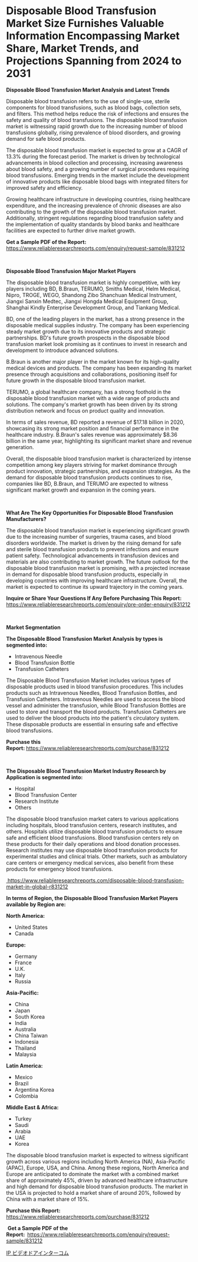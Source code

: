 <p><h1>Disposable Blood Transfusion Market Size Furnishes Valuable Information Encompassing Market Share, Market Trends, and Projections Spanning from 2024 to 2031</h1></p><p><strong>Disposable Blood Transfusion Market Analysis and Latest Trends</strong></p>
<p><p>Disposable blood transfusion refers to the use of single-use, sterile components for blood transfusions, such as blood bags, collection sets, and filters. This method helps reduce the risk of infections and ensures the safety and quality of blood transfusions. The disposable blood transfusion market is witnessing rapid growth due to the increasing number of blood transfusions globally, rising prevalence of blood disorders, and growing demand for safe blood products.</p><p>The disposable blood transfusion market is expected to grow at a CAGR of 13.3% during the forecast period. The market is driven by technological advancements in blood collection and processing, increasing awareness about blood safety, and a growing number of surgical procedures requiring blood transfusions. Emerging trends in the market include the development of innovative products like disposable blood bags with integrated filters for improved safety and efficiency.</p><p>Growing healthcare infrastructure in developing countries, rising healthcare expenditure, and the increasing prevalence of chronic diseases are also contributing to the growth of the disposable blood transfusion market. Additionally, stringent regulations regarding blood transfusion safety and the implementation of quality standards by blood banks and healthcare facilities are expected to further drive market growth.</p></p>
<p><strong>Get a Sample PDF of the Report:&nbsp;</strong> <a href="https://www.reliableresearchreports.com/enquiry/request-sample/831212">https://www.reliableresearchreports.com/enquiry/request-sample/831212</a></p>
<p>&nbsp;</p>
<p><strong>Disposable Blood Transfusion Major Market Players</strong></p>
<p><p>The disposable blood transfusion market is highly competitive, with key players including BD, B.Braun, TERUMO, Smiths Medical, Helm Medical, Nipro, TROGE, WEGO, Shandong Zibo Shanchuan Medical Instrument, Jiangxi Sanxin Medtec, Jiangxi Hongda Medical Equipment Group, Shanghai Kindly Enterprise Development Group, and Tiankang Medical.</p><p>BD, one of the leading players in the market, has a strong presence in the disposable medical supplies industry. The company has been experiencing steady market growth due to its innovative products and strategic partnerships. BD's future growth prospects in the disposable blood transfusion market look promising as it continues to invest in research and development to introduce advanced solutions.</p><p>B.Braun is another major player in the market known for its high-quality medical devices and products. The company has been expanding its market presence through acquisitions and collaborations, positioning itself for future growth in the disposable blood transfusion market.</p><p>TERUMO, a global healthcare company, has a strong foothold in the disposable blood transfusion market with a wide range of products and solutions. The company's market growth has been driven by its strong distribution network and focus on product quality and innovation.</p><p>In terms of sales revenue, BD reported a revenue of $17.18 billion in 2020, showcasing its strong market position and financial performance in the healthcare industry. B.Braun's sales revenue was approximately $8.36 billion in the same year, highlighting its significant market share and revenue generation.</p><p>Overall, the disposable blood transfusion market is characterized by intense competition among key players striving for market dominance through product innovation, strategic partnerships, and expansion strategies. As the demand for disposable blood transfusion products continues to rise, companies like BD, B.Braun, and TERUMO are expected to witness significant market growth and expansion in the coming years.</p></p>
<p>&nbsp;</p>
<p><strong>What Are The Key Opportunities For Disposable Blood Transfusion Manufacturers?</strong></p>
<p><p>The disposable blood transfusion market is experiencing significant growth due to the increasing number of surgeries, trauma cases, and blood disorders worldwide. The market is driven by the rising demand for safe and sterile blood transfusion products to prevent infections and ensure patient safety. Technological advancements in transfusion devices and materials are also contributing to market growth. The future outlook for the disposable blood transfusion market is promising, with a projected increase in demand for disposable blood transfusion products, especially in developing countries with improving healthcare infrastructure. Overall, the market is expected to continue its upward trajectory in the coming years.</p></p>
<p><strong>Inquire or Share Your Questions If Any Before Purchasing This Report:</strong> <a href="https://www.reliableresearchreports.com/enquiry/pre-order-enquiry/831212">https://www.reliableresearchreports.com/enquiry/pre-order-enquiry/831212</a></p>
<p>&nbsp;</p>
<p><strong>Market Segmentation</strong></p>
<p><strong>The Disposable Blood Transfusion Market Analysis by types is segmented into:</strong></p>
<p><ul><li>Intravenous Needle</li><li>Blood Transfusion Bottle</li><li>Transfusion Catheters</li></ul></p>
<p><p>The Disposable Blood Transfusion Market includes various types of disposable products used in blood transfusion procedures. This includes products such as Intravenous Needles, Blood Transfusion Bottles, and Transfusion Catheters. Intravenous Needles are used to access the blood vessel and administer the transfusion, while Blood Transfusion Bottles are used to store and transport the blood products. Transfusion Catheters are used to deliver the blood products into the patient's circulatory system. These disposable products are essential in ensuring safe and effective blood transfusions.</p></p>
<p><strong>Purchase this Report:&nbsp;</strong><a href="https://www.reliableresearchreports.com/purchase/831212">https://www.reliableresearchreports.com/purchase/831212</a></p>
<p>&nbsp;</p>
<p><strong>The Disposable Blood Transfusion Market Industry Research by Application is segmented into:</strong></p>
<p><ul><li>Hospital</li><li>Blood Transfusion Center</li><li>Research Institute</li><li>Others</li></ul></p>
<p><p>The disposable blood transfusion market caters to various applications including hospitals, blood transfusion centers, research institutes, and others. Hospitals utilize disposable blood transfusion products to ensure safe and efficient blood transfusions. Blood transfusion centers rely on these products for their daily operations and blood donation processes. Research institutes may use disposable blood transfusion products for experimental studies and clinical trials. Other markets, such as ambulatory care centers or emergency medical services, also benefit from these products for emergency blood transfusions.</p></p>
<p><a href="https://www.reliableresearchreports.com/disposable-blood-transfusion-market-in-global-r831212">&nbsp;https://www.reliableresearchreports.com/disposable-blood-transfusion-market-in-global-r831212</a></p>
<p><strong>In terms of Region, the Disposable Blood Transfusion Market Players available by Region are:</strong></p>
<p>
    <p> <strong> North America: </strong>
        <ul>
            <li>United States</li>
            <li>Canada</li>
        </ul>
        </p> 
    <p> <strong> Europe: </strong>
        <ul>
            <li>Germany</li>
            <li>France</li>
            <li>U.K.</li>
            <li>Italy</li>
            <li>Russia</li>
        </ul>
        </p> 
    <p> <strong> Asia-Pacific: </strong>
        <ul>
            <li>China</li>
            <li>Japan</li>
            <li>South Korea</li>
            <li>India</li>
            <li>Australia</li>
            <li>China Taiwan</li>
            <li>Indonesia</li>
            <li>Thailand</li>
            <li>Malaysia</li>
        </ul>
        </p> 
    <p> <strong> Latin America: </strong>
        <ul>
            <li>Mexico</li>
            <li>Brazil</li>
            <li>Argentina Korea</li>
            <li>Colombia</li>
        </ul>
        </p> 
    <p> <strong> Middle East & Africa: </strong>
        <ul>
            <li>Turkey</li>
            <li>Saudi</li>
            <li>Arabia</li>
            <li>UAE</li>
            <li>Korea</li>
        </ul>
    </p>
    </p>
<p><p>The disposable blood transfusion market is expected to witness significant growth across various regions including North America (NA), Asia-Pacific (APAC), Europe, USA, and China. Among these regions, North America and Europe are anticipated to dominate the market with a combined market share of approximately 45%, driven by advanced healthcare infrastructure and high demand for disposable blood transfusion products. The market in the USA is projected to hold a market share of around 20%, followed by China with a market share of 15%.</p></p>
<p><strong>Purchase this Report: </strong><a href="https://www.reliableresearchreports.com/purchase/831212">https://www.reliableresearchreports.com/purchase/831212</a></p>
<p>&nbsp;<strong>Get a Sample PDF of the Report:&nbsp;&nbsp;</strong><a href="https://www.reliableresearchreports.com/enquiry/request-sample/831212">https://www.reliableresearchreports.com/enquiry/request-sample/831212</a></p>
<p><strong></strong></p>
<p><p><a href="https://github.com/CloydAbbott2023/Market-Research-Report-List-2/blob/main/1492795104564.md">IP ビデオドアインターコム</a></p></p>